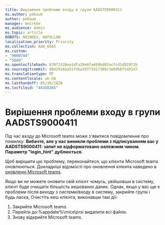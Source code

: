 ```yaml
---
title: Вирішення проблеми входу в групи AADSTS9000411
ms.author: pebaum
author: pebaum
manager: mnirkhe
ms.audience: Admin
ms.topic: article
ROBOTS: NOINDEX, NOFOLLOW
localization_priority: Priority
ms.collection: Adm_O365
ms.custom:
- "9000744"
- "5689"
ms.openlocfilehash: b70f1320ea1dfa29e6fa489bd02acfcd1d92971b
ms.sourcegitcommit: 88d2918aa51f4ba10771527380c3e0db0f5a9147
ms.translationtype: MT
ms.contentlocale: uk-UA
ms.lasthandoff: 05/20/2020
ms.locfileid: "44358365"
---
```

# <a name="addressing-teams-sign-in-error-aadsts9000411"></a>Вирішення проблеми входу в групи AADSTS9000411

Під час входу до Microsoft teams може з'явитися повідомлення про помилку: **Вибачте, але у нас виникли проблеми з підписуванням вас у AADSTS9000411: запит не відформатовано належним чином. Параметр "login_hint" дублюється.**

Щоб вирішити цю проблему, переконайтеся, що клієнти Microsoft teams оновлюються. Докладніші відомості про оновлення клієнта наведено в [оновленні Microsoft teams](https://support.office.com/article/Update-Microsoft-Teams-535a8e4b-45f0-4f6c-8b3d-91bca7a51db1).

Якщо ви не можете оновити свій клієнт чомусь, увійшовши в систему, клієнт буде очищати більшість кешованих даних. Однак, якщо у вас ще є проблеми після виходу з системи/входу в систему, закрийте групи і будь ласка, Очистіть кеш клієнта, виконавши такі дії:
1. Закрийте Microsoft teams.
2. Перейти до:%appdate%\mice\prsі видалити всі файли.
3. Знову відкрийте Microsoft teams.
